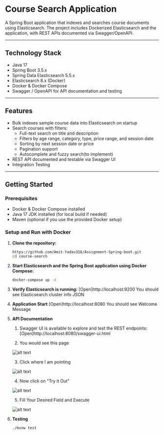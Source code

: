 # Course Search Application

A Spring Boot application that indexes and searches course documents using Elasticsearch. The project includes Dockerized Elasticsearch and the application, with REST APIs documented via Swagger/OpenAPI.

---

## Technology Stack

- Java 17
- Spring Boot 3.5.x
- Spring Data Elasticsearch 5.5.x
- Elasticsearch 8.x (Docker)
- Docker & Docker Compose
- Swagger / OpenAPI for API documentation and testing

---

## Features

- Bulk indexes sample course data into Elasticsearch on startup
- Search courses with filters:
  - Full-text search on title and description
  - Filters by age range, category, type, price range, and session date
  - Sorting by next session date or price
  - Pagination support
  - Autocomplete and fuzzy search(to implement)
- REST API documented and testable via Swagger UI
- Integration Testing

---

## Getting Started

### Prerequisites

- Docker & Docker Compose installed
- Java 17 JDK installed (for local build if needed)
- Maven (optional if you use the provided Docker setup)

### Setup and Run with Docker

1. **Clone the repository:**

   ```bash
   https://github.com/Amit-Yadav316/Assignment-Spring-boot.git
   cd course-search

2. **Start Elasticsearch and the Spring Boot application using Docker Compose:**
   ```bash
   docker-compose up -d

3. **Verify Elasticsearch is running:**
   [Open]http://localhost:9200
   You should see Elasticsearch cluster info JSON

4. **Application Start**
   [Open]http://localhost:8080
   You should see Welcome Message

5. **API Documentation**
   1. Swagger UI is available to explore and test the REST endpoints:
   [Open]http://localhost:8080/swagger-ui.html

   2. You would see this page

   ![alt text](image.png)

   3. Click where I am pointing 

   ![alt text](<WhatsApp Image 2025-07-16 at 16.09.42_25c1283d.jpg>)

   4. Now click on "Try it Out"

   ![alt text](<WhatsApp Image 2025-07-16 at 16.13.37_9e3df85c.jpg>)

   5. Fill Your Desired Field and Execute

   ![alt text](<WhatsApp Image 2025-07-16 at 16.16.22_cf4cfad2.jpg>)


6. **Testing**
   ```bash
   ./mvnw test
   
